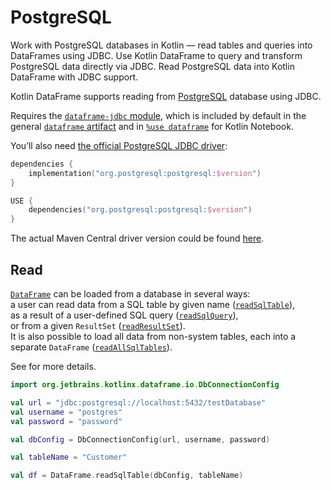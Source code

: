 # PostgreSQL

<web-summary>
Work with PostgreSQL databases in Kotlin — read tables and queries into DataFrames using JDBC.
</web-summary>

<card-summary>
Use Kotlin DataFrame to query and transform PostgreSQL data directly via JDBC.
</card-summary>

<link-summary>
Read PostgreSQL data into Kotlin DataFrame with JDBC support.
</link-summary>


Kotlin DataFrame supports reading from [PostgreSQL](https://www.postgresql.org) database using JDBC.

Requires the [`dataframe-jdbc` module](Modules.md#dataframe-jdbc),
which is included by default in the general [`dataframe` artifact](Modules.md#dataframe-general)
and in [`%use dataframe`](gettingStartedKotlinNotebook.md#integrate-kotlin-dataframe) for Kotlin Notebook.

You’ll also need [the official PostgreSQL JDBC driver](https://jdbc.postgresql.org):

<tabs>
<tab title="Gradle project">

```kotlin
dependencies {
    implementation("org.postgresql:postgresql:$version")
}
```

</tab>
<tab title="Kotlin Notebook">


```kotlin
USE {
    dependencies("org.postgresql:postgresql:$version")
}
```

</tab>
</tabs>

The actual Maven Central driver version could be found 
[here](https://mvnrepository.com/artifact/org.postgresql/postgresql).

## Read

[`DataFrame`](DataFrame.md) can be loaded from a database in several ways:  
a user can read data from a SQL table by given name ([`readSqlTable`](readSqlDatabases.md)),  
as a result of a user-defined SQL query ([`readSqlQuery`](readSqlDatabases.md)),  
or from a given `ResultSet` ([`readResultSet`](readSqlDatabases.md)).  
It is also possible to load all data from non-system tables, each into a separate `DataFrame` ([`readAllSqlTables`](readSqlDatabases.md)).

See [](readSqlDatabases.md) for more details.

```kotlin
import org.jetbrains.kotlinx.dataframe.io.DbConnectionConfig

val url = "jdbc:postgresql://localhost:5432/testDatabase"
val username = "postgres"
val password = "password"

val dbConfig = DbConnectionConfig(url, username, password)

val tableName = "Customer"

val df = DataFrame.readSqlTable(dbConfig, tableName)
```
